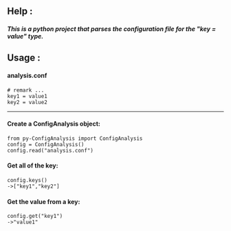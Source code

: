 ## Help :
#####   This is a python project that parses the configuration file for the "key = value" type.
## Usage :
#### analysis.conf
    # remark ...
	key1 = value1
	key2 = value2
	
------------
#### Create a ConfigAnalysis object:
    from py-ConfigAnalysis import ConfigAnalysis
    config = ConfigAnalysis()
	config.read("analysis.conf")
#### Get all of the key:
    config.keys()
	->["key1","key2"]
#### Get the value from a key:
    config.get("key1")
	->"value1"
